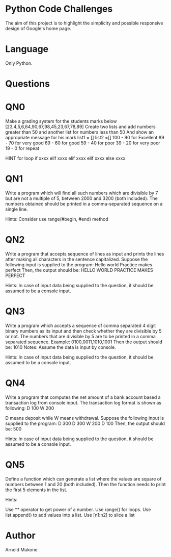# Python Code Challenges 

The aim of this project is to highlight the simplicity and possible responsive design of Google's home page. 


# Language
Only Python.


# Questions
# QN0
Make a grading system for the students marks below
[23,4,5,6,64,90,67,98,45,23,67,78,89]
Create two lists and add numbers greater than 50 and another list for numbers less than 50
And show an appropriate message for his mark
list1 = []
list2 =[]
100 - 90 for Excellent
89 - 70 for very good
69 - 60 for good
59 - 40 for poor
39 - 20 for very poor
19 - 0 for repeat

HINT
for loop
  if xxxx
  elif xxxx
  elif xxxx
  elif xxxx
  else xxxx

# QN1
Write a program which will find all such numbers which are divisible by 7 but are not a multiple of 5,
between 2000 and 3200 (both included).
The numbers obtained should be printed in a comma-separated sequence on a single line.

Hints: 
Consider use range(#begin, #end) method


# QN2
Write a program that accepts sequence of lines as input and prints the lines after making all characters in the sentence capitalized.
Suppose the following input is supplied to the program:
Hello world
Practice makes perfect
Then, the output should be:
HELLO WORLD
PRACTICE MAKES PERFECT

Hints:
In case of input data being supplied to the question, it should be assumed to be a console input.


# QN3
Write a program which accepts a sequence of comma separated 4 digit binary numbers as its input and then check whether they are divisible by 5 or not. The numbers that are divisible by 5 are to be printed in a comma separated sequence.
Example:
0100,0011,1010,1001
Then the output should be:
1010
Notes: Assume the data is input by console.

Hints:
In case of input data being supplied to the question, it should be assumed to be a console input.


# QN4
Write a program that computes the net amount of a bank account based a transaction log from console input. The transaction log format is shown as following:
D 100
W 200

D means deposit while W means withdrawal.
Suppose the following input is supplied to the program:
D 300
D 300
W 200
D 100
Then, the output should be:
500

Hints:
In case of input data being supplied to the question, it should be assumed to be a console input.


# QN5
Define a function which can generate a list where the values are square of numbers between 1 and 20 (both included). Then the function needs to print the first 5 elements in the list.

Hints:

Use ** operator to get power of a number.
Use range() for loops.
Use list.append() to add values into a list.
Use [n1:n2] to slice a list


# Author
Arnold Mukone
